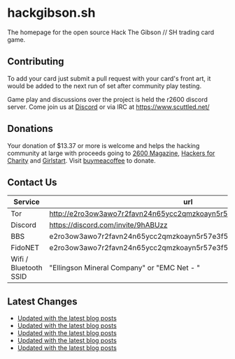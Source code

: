 # hackgibson.sh
The homepage for the open source Hack The Gibson // SH trading card game.


## Contributing

To add your card just submit a pull request with your card's front art, it would be added to the next run of set after community play testing.

Game play and discussions over the project is held the r2600 discord server. Come join us at [Discord](https://discord.com/invite/9hABUzz) or via IRC at https://www.scuttled.net/


## Donations

Your donation of $13.37 or more is welcome and helps the hacking community at large with proceeds going to [2600 Magazine](https://2600.com/), [Hackers for Charity](https://hackersforcharity.org) and [Girlstart](https://girlstart.org).  Visit [buymeacoffee](https://www.buymeacoffee.com/hackgibson.sh) to donate.


## Contact Us

Service | url
-|-
Tor | http://e2ro3ow3awo7r2favn24n65ycc2qmzkoayn5r57e3f56nvjwdcgg32ad.onion
Discord | https://discord.com/invite/9hABUzz
BBS | e2ro3ow3awo7r2favn24n65ycc2qmzkoayn5r57e3f56nvjwdcgg32ad.onion:23
FidoNET | e2ro3ow3awo7r2favn24n65ycc2qmzkoayn5r57e3f56nvjwdcgg32ad.onion:24554
Wifi / Bluetooth SSID | "Ellingson Mineral Company" or "EMC Net - <fidonet address>"

## Latest Changes
<!-- BLOG-POST-LIST:START -->
- [Updated with the latest blog posts](https://github.com/DFW2600/hackgibson.sh/commit/67c5405cc422670c9f1707084dd76ced9d8d9442)
- [Updated with the latest blog posts](https://github.com/DFW2600/hackgibson.sh/commit/71cd5730a2894c1f4c7b9dfe2fc885c7b9421879)
- [Updated with the latest blog posts](https://github.com/DFW2600/hackgibson.sh/commit/49399276813c902b9fbe0b3c883d762db2a41a83)
- [Updated with the latest blog posts](https://github.com/DFW2600/hackgibson.sh/commit/1b08c5e775b42bd6910129804a15a12002563b38)
- [Updated with the latest blog posts](https://github.com/DFW2600/hackgibson.sh/commit/da4ff1fb6ddafc0d1b5342755a87cfe1e8aeb02d)
<!-- BLOG-POST-LIST:END -->
